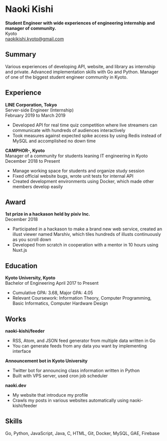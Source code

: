 # Naoki Kishi

**Student Engineer with wide experiences of engineering internship and manager of community.**  
Kyoto  
naokikishi.kyoto@gmail.com  

## Summary
Various experiences of developing API, website, and library as internship and private. Advanced implementation skills with Go and Python. Manager of one of the biggest student engineer community in Kyoto.

## Experience
**LINE Corporation, Tokyo**  
Server-side Engineer (Internship)  
February 2019 to March 2019

- Developed API for real time quiz competition where live streamers can communicate with hundreds of audiences interactively
- Took measures against expected spike access by using Redis instead of MySQL and accomplished no down time

**CAMPHOR-, Kyoto**  
Manager of a community for students leaning IT engineering in Kyoto  
December 2018 to Present

- Manage working space for students and organize study session
- Fixed official website bugs, wrote unit tests for internal API
- Created development environments using Docker, which made other members develop easily

## Award
**1st prize in a hackason held by pixiv Inc.**  
December 2018

- Participated in a  hackason  to make a brand new web service, created an illust viewer named Marshiv, which tiles hundreds of illusts continuously as you scroll down
-  Developed from scratch in cooperation with a mentor in 10 hours using Nuxt.js

## Education
**Kyoto University, Kyoto**  
Bachelor of Engineering
April 2017 to Present

- Cumulative GPA: 3.68, Major GPA: 4.05
- Relevant Coursework: Information Theory, Computer Programming, Basic Informatics, Computer Hardware Design

## Works
**naoki-kishi/feeder**  
- RSS, Atom, and JSON feed generator from multiple data written in Go
- You can generate feeds from any data you want by implementing interface

**Announcement bot in Kyoto University** 
- Twitter bot for announcing class information written in Python
- Built with VPS server, used cron job scheduler

**naoki.dev**
- My website that introduce my profile
- Crawls my posts in various websites automatically using naoki-kishi/feeder

## Skills
Go, Python, JavaScript, Java, C, HTML, Git, Docker, MySQL, GAE, Firebase
